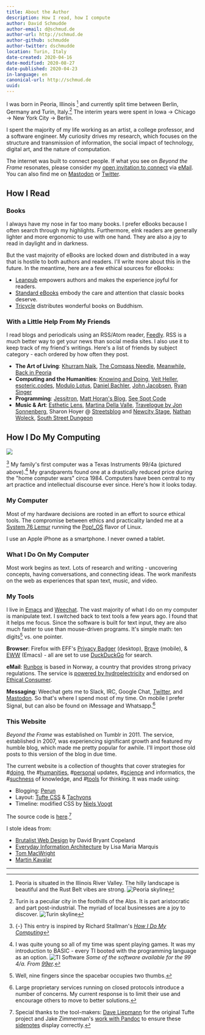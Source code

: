 ```yaml
---
title: About the Author
description: How I read, how I compute
author: David Schmudde
author-email: d@schmud.de
author-url: http://schmud.de
author-github: schmudde
author-twitter: dschmudde
location: Turin, Italy
date-created: 2020-04-16
date-modified: 2020-08-27
date-published: 2020-04-23
in-language: en
canonical-url: http://schmud.de
uuid:
---
```


I was born in Peoria, Illinois [^peoria] and currently split time between Berlin, Germany and Turin, Italy.[^turin] The interim years were spent in Iowa &rarr; Chicago &rarr; New York City &rarr; Berlin.

[^peoria]: Peoria is situated in the Illinois River Valley. The hilly landscape is beautiful and the Rust Belt vibes are strong. ![Peoria skyline](/img/about/peoria.jpeg)
[^turin]: Turin is a peculiar city in the foothills of the Alps. It is part aristocratic and part post-industrial. The myriad of local businesses are a joy to discover. ![Turin skyline](/img/about/turin.png)

I spent the majority of my life working as an artist, a college professor, and a software engineer. My curiosity drives my research, which focuses on the structure and transmission of information, the social impact of technology, digital art, and the nature of computation.

The internet was built to connect people. If what you see on *Beyond the Frame* resonates, please consider my [open invitation to connect](/posts/2020-04-23-open-invite.html) via <i class="fas fa-envelope"></i>  [eMail](mailto:&#100;&#064;&#115;&#099;&#104;&#109;&#117;&#100;&#046;&#100;&#101;). You can also find me on <i class="fab fa-mastodon"></i> [Mastodon](https://mastodon.social/@schmudde) or <i class="fab fa-twitter"></i> [Twitter](https://twitter.com/dschmudde).

## How I Read

### Books

I always have my nose in far too many books. I prefer eBooks because I often search through my highlights. Furthermore, eInk readers are generally lighter and more ergonomic to use with one hand. They are also a joy to read in daylight and in darkness.

But the vast majority of eBooks are locked down and distributed in a way that is hostile to both authors and readers. I'll write more about this in the future. In the meantime, here are a few ethical sources for eBooks:

- [Leanpub](https://leanpub.com/) empowers authors and makes the experience joyful for readers.
- [Standard eBooks](https://standardebooks.org/) embody the care and attention that classic books deserve.
- [Tricycle](https://tricycle.org/ebooks/) distributes wonderful books on Buddhism.

### With a Little Help From My Friends

I read blogs and periodicals using an RSS/Atom reader, [Feedly](https://feedly.com/). RSS is a much better way to get your news than social media sites. I also use it to keep track of my friend's writings. Here's a list of friends by subject category - each ordered by how often they post.

- **The Art of Living**: [Khurram Naik](https://naik.co), [The Compass Needle](https://compassneedleblog.wordpress.com), [Meanwhile, Back in Peoria](https://www.meanwhilebackinpeoria.com/)
- **Computing and the Humanities**: [Knowing and Doing](http://www.cs.uni.edu/~wallingf/blog/index.html), [Veit Heller](http://blog.veitheller.de/), [esoteric.codes](https://esoteric.codes), [Modulo Lotus](http://www.modulolotus.net), [Daniel Bachler](http://danielbachler.de/), [John Jacobsen](http://zerolib.com), [Ryan Singer](https://m.signalvnoise.com/author/ryan-singer/)
- **Programming**: [Jessitron](https://blog.jessitron.com), [Matt Horan's Blog](https://blog.matthoran.com), [See Spot Code](http://seespotcode.net/)
- **Music &amp; Art**: [Esthetic Lens](http://www.estheticlens.com), [Martina Della Valle](http://martinadellavalle.blogspot.com/), [Travelogue by Jon Sonnenberg](http://artoftravelogue.blogspot.com/), Sharon Hoyer @ [Streetsblog](https://chi.streetsblog.org/author/sharonhoyer/) and [Newcity Stage](https://www.newcitystage.com/), [Nathan Woleck](https://www.nathanwolek.com), [South Street Dungeon](https://southstreetdungeon.wordpress.com)

## How I Do My Computing

![](/img/about/ti-angle.png)

[^how-i-compute] My family's first computer was a Texas Instruments 99/4a (pictured above).[^ti] My grandparents found one at a drastically reduced price during the "home computer wars" circa 1984. Computers have been central to my art practice and intellectual discourse ever since. Here's how it looks today.

[^how-i-compute]: {-} This entry is inspired by Richard Stallman's *[How I Do My Computing](https://stallman.org/stallman-computing.html)*
[^ti]: I was quite young so all of my time was spent playing games. It was my introduction to BASIC - every TI booted with the programming language as an option. ![TI Software](/img/about/ti.gif) *Some of the software available for the 99 4/a. From [99er](http://99er.net/).*

### My Computer

Most of my hardware decisions are rooted in an effort to source ethical tools. The compromise between ethics and practicality landed me at a [System 76 Lemur](https://system76.com/laptops/lemur) running the [Pop!_OS](https://system76.com/pop) flavor of Linux.

I use an Apple iPhone as a smartphone. I never owned a tablet.

### What I Do On My Computer

Most work begins as text. Lots of research and writing - uncovering concepts, having conversations, and connecting ideas. The work manifests on the web as experiences that span text, music, and video.

### My Tools

I live in [Emacs](https://www.gnu.org/software/emacs/) and [Weechat](https://weechat.org/). The vast majority of what I do on my computer is manipulate text. I switched back to text tools a few years ago. I found that it helps me focus. Since the software is built for text input, they are also much faster to use than mouse-driven programs. It's simple math: ten digits[^mouse] vs. one pointer.

[^mouse]: Well, nine fingers since the spacebar occupies two thumbs.

**Browser**: Firefox with EFF's [Privacy Badger](https://privacybadger.org/) (desktop), [Brave](https://brave.com/) (mobile), &amp; [EWW](https://www.gnu.org/software/emacs/manual/html_node/eww/index.html) (Emacs) - all are set to use [DuckDuckGo](https://duckduckgo.com/) for search.

**eMail**: [Runbox](https://runbox.com) is based in Norway, a country that provides strong privacy regulations. The service is [powered by hydroelectricity](https://runbox.com/why-runbox/sustainable-services/runbox-is-double-carbon-negative/) and endorsed on [Ethical Consumer](https://www.ethicalconsumer.org/).

**Messaging**: Weechat gets me to Slack, IRC, Google Chat, [Twitter](https://twitter.com/dschmudde), and [Mastodon](https://mastodon.social/@schmudde). So that's where I spend most of my time. On mobile I prefer Signal, but can also be found on iMessage and Whatsapp.[^social]

[^social]: Large proprietary services running on closed protocols introduce a number of concerns. My current response is to limit their use and encourage others to move to better solutions.

### This Website

*Beyond the Frame* was established on Tumblr in 2011. The service, established in 2007, was experiencing significant growth and featured my humble blog, which made me pretty popular for awhile. I'll import those old posts to this version of the blog in due time.

The current website is a collection of thoughts that cover strategies for #[doing](/tags/doing.html), the #[humanities](/tags/humanities.html), #[personal](/tags/personal.html) updates, #[science](/tags/science.html) and informatics, the #[suchness](/tags/suchness.html) of knowledge, and #[tools](/tags/tools.html) for thinking. It was made using:

- Blogging: [Perun](https://perun.io/)
- Layout: [Tufte CSS](https://edwardtufte.github.io/tufte-css/) &amp; [Tachyons](http://tachyons.io/)
- Timeline: modified CSS by [Niels Voogt](https://codepen.io/NielsVoogt)

<i class="fab fa-github"></i> The source code is [here](https://github.com/schmudde/blog).[^tufte]

[^tufte]: Special thanks to the tool-makers: [Dave Liepmann](https://www.daveliepmann.com/) for the original Tufte project and Jake Zimmerman's [work with Pandoc](https://jez.io/tufte-pandoc-css/) to ensure these [sidenotes](https://github.com/jez/pandoc-sidenote) display correctly.

I stole ideas from:

- [Brutalist Web Design](https://brutalist-web.design/) by David Bryant Copeland
- [Everyday Information Architecture](https://abookapart.com/products/everyday-information-architecture) by Lisa Maria Marquis
- [Tom MacWright](https://macwright.org/)
- [Martin Kavalar](https://nextjournal.com/mk/)

---
